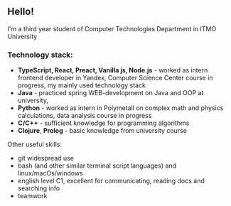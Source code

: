 ## Hello!

I'm a third year student of Computer Technologies Department in ITMO University

### Technology stack:
- **TypeScript, React, Preact, Vanilla js, Node.js** - worked as intern frontend developer in Yandex, Computer Science Center course in progress, my mainly used technology stack
- **Java** - practiced spring WEB-development on Java and OOP at university,
- **Python** - worked as intern in Polymetall on complex math and physics calculations, data analysis course in progress
- **C/C++** - sufficient knowledge for programming algorithms
- **Clojure**, **Prolog** - basic knowledge from university course

Other useful skills:
- git widespread use
- bash (and other similar terminal script languages) and linux/macOs/windows
- english level C1, excellent for communicating, reading docs and searching info
- teamwork
